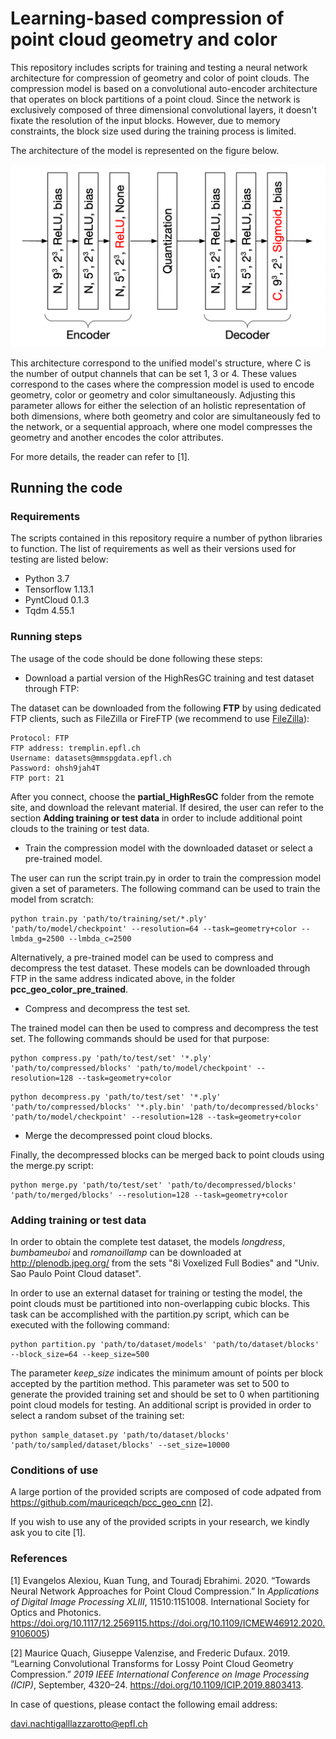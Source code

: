 # Learning-based compression of point cloud geometry and color

This repository includes scripts for training and testing a neural network architecture for compression of geometry and color of point clouds. The compression model is based on a convolutional auto-encoder architecture that operates on block partitions of a point cloud. Since the network is exclusively composed of three dimensional convolutional layers, it doesn't fixate the resolution of the input blocks. However, due to memory constraints, the block size used during the training process is limited. 

The architecture of the model is represented on the figure below. 

![autoencoder_architecture](images/autoencoder_architecture.png)

This architecture correspond to the unified model's structure, where C is the number of output channels that can be set 1, 3 or 4. These values correspond to the cases where the compression model is used to encode geometry, color or geometry and color simultaneously. Adjusting this parameter allows for either the selection of an holistic representation of both dimensions, where both geometry and color are simultaneously fed to the network, or a sequential approach, where one model compresses the geometry and another encodes the color attributes.

For more details, the reader can refer to [1].

## Running the code

### Requirements 

The scripts contained in this repository require a number of python libraries to function. The list of requirements as well as their versions used for testing are listed below:

* Python 3.7
* Tensorflow 1.13.1
* PyntCloud 0.1.3
* Tqdm 4.55.1

### Running steps

The usage of the code should be done following these steps:

* Download a partial version of the HighResGC training and test dataset through FTP:

The  dataset can be downloaded from the following **FTP** by using dedicated FTP clients, such as FileZilla or FireFTP (we recommend to use [FileZilla](https://filezilla-project.org/)):

```
Protocol: FTP
FTP address: tremplin.epfl.ch
Username: datasets@mmspgdata.epfl.ch
Password: ohsh9jah4T
FTP port: 21
```

After you connect, choose the **partial_HighResGC** folder from the remote site, and download the relevant material. If desired, the user can refer to the section **Adding training or test data** in order to include additional point clouds to the training or test data. 

* Train the compression model with the downloaded dataset or select a pre-trained model. 

The user can run the script train.py in order to train the compression model given a set of parameters. The following command can be used to train the model from scratch:

```shell
python train.py 'path/to/training/set/*.ply' 'path/to/model/checkpoint' --resolution=64 --task=geometry+color --lmbda_g=2500 --lmbda_c=2500
```

Alternatively, a pre-trained model can be used to compress and decompress the test dataset. These models can be downloaded through FTP in the same address indicated above, in the folder **pcc_geo_color_pre_trained**.

* Compress and decompress the test set. 

The trained model can then be used to compress and decompress the test set. The following commands should be used for that purpose:

```shell
python compress.py 'path/to/test/set' '*.ply' 'path/to/compressed/blocks' 'path/to/model/checkpoint' --resolution=128 --task=geometry+color
```

```shell
python decompress.py 'path/to/test/set' '*.ply' 'path/to/compressed/blocks' '*.ply.bin' 'path/to/decompressed/blocks' 'path/to/model/checkpoint' --resolution=128 --task=geometry+color
```

* Merge the decompressed point cloud blocks. 

Finally, the decompressed blocks can be merged back to point clouds using the merge.py script:

```shell
python merge.py 'path/to/test/set' 'path/to/decompressed/blocks' 'path/to/merged/blocks' --resolution=128 --task=geometry+color
```

### Adding training or test data

In order to obtain the complete test dataset, the models *longdress*, *bumbameuboi* and *romanoillamp* can be downloaded at http://plenodb.jpeg.org/ from the sets "8i Voxelized Full Bodies" and "Univ. Sao Paulo Point Cloud dataset".

In order to use an external dataset for training or testing the model, the point clouds must be partitioned into non-overlapping cubic blocks. This task can be accomplished with the partition.py script, which can be executed with the following command:

```shell
python partition.py 'path/to/dataset/models' 'path/to/dataset/blocks' --block_size=64 --keep_size=500
```

The parameter *keep_size* indicates the minimum amount of points per block accepted by the partition method. This parameter was set to 500 to generate the provided training set and should be set to 0 when partitioning point cloud models for testing. An additional script is provided in order to select a random subset of the training set:

```shell
python sample_dataset.py 'path/to/dataset/blocks' 'path/to/sampled/dataset/blocks' --set_size=10000 
```

### Conditions of use

A large portion of the provided scripts are composed of code adpated from https://github.com/mauriceqch/pcc_geo_cnn [2].

If you wish to use any of the provided scripts in your research, we kindly ask you to cite [1].

### References

[1] Evangelos Alexiou, Kuan Tung, and Touradj Ebrahimi. 2020. “Towards Neural Network Approaches for Point Cloud Compression.” In *Applications of Digital Image Processing XLIII*, 11510:1151008. International Society for Optics and Photonics. https://doi.org/10.1117/12.2569115.https://doi.org/10.1109/ICMEW46912.2020.9106005)

[2] Maurice Quach, Giuseppe Valenzise, and Frederic Dufaux. 2019. “Learning Convolutional Transforms for Lossy Point Cloud Geometry Compression.” *2019 IEEE International Conference on Image Processing (ICIP)*, September, 4320–24. https://doi.org/10.1109/ICIP.2019.8803413.



In case of questions, please contact the following email address:

davi.nachtigalllazzarotto@epfl.ch